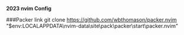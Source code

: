 **2023 nvim Config**

###Packer link
git clone https://github.com/wbthomason/packer.nvim "$env:LOCALAPPDATA\nvim-data\site\pack\packer\start\packer.nvim"
